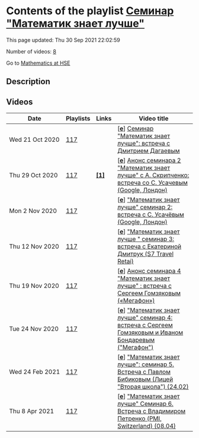 # Contents of the playlist [Семинар "Математик знает лучше"](https://www.youtube.com/playlist?list=PLq3E5oubNNoBImIGlY8v05VZOOZeEYL2M)

This page updated: Thu 30 Sep 2021 22:02:59

Number of videos: [8](#videos)

Go to [Mathematics at HSE](../README.md)

## Description



## Videos

|Date|Playlists|Links|Video title|
|---|---|---|---|
| Wed&nbsp;21&nbsp;Oct&nbsp;2020 | [117](../playlists/117 "Семинар &#34;Математик знает лучше&#34;") |  | [[**e**](https://studio.youtube.com/video/C63EAT-R9G4/edit "Edit")] [Семинар &#34;Математик знает лучше&#34;: встреча с Дмитрием Дагаевым](https://www.youtube.com/watch?v=C63EAT-R9G4&list=PLq3E5oubNNoBImIGlY8v05VZOOZeEYL2M) |
| Thu&nbsp;29&nbsp;Oct&nbsp;2020 | [117](../playlists/117 "Семинар &#34;Математик знает лучше&#34;") | [**[1]**](https://math.hse.ru/announcements/412259099.html) | [[**e**](https://studio.youtube.com/video/PjFvMUB89Lo/edit "Edit")] [Анонс семинара 2 &#34;Математик знает лучше&#34; с  А. Скрипченко:  встреча со С. Усачевым (Google, Лондон)](https://www.youtube.com/watch?v=PjFvMUB89Lo&list=PLq3E5oubNNoBImIGlY8v05VZOOZeEYL2M "Подробности по ссылке: https://math.hse.ru/announcements/412259099.html") |
| Mon&nbsp;2&nbsp;Nov&nbsp;2020 | [117](../playlists/117 "Семинар &#34;Математик знает лучше&#34;") |  | [[**e**](https://studio.youtube.com/video/upT8LJeAcQg/edit "Edit")] [&#34;Математик знает лучше&#34; семинар 2: встреча с С. Усачёвым (Google, Лондон)](https://www.youtube.com/watch?v=upT8LJeAcQg&list=PLq3E5oubNNoBImIGlY8v05VZOOZeEYL2M) |
| Thu&nbsp;12&nbsp;Nov&nbsp;2020 | [117](../playlists/117 "Семинар &#34;Математик знает лучше&#34;") |  | [[**e**](https://studio.youtube.com/video/rr7C2vfM-po/edit "Edit")] [&#34;Математик знает лучше &#34; семинар 3: встреча с Екатериной Дмитрук (S7 Travel Retai)](https://www.youtube.com/watch?v=rr7C2vfM-po&list=PLq3E5oubNNoBImIGlY8v05VZOOZeEYL2M "На этот раз в гостях у Александры Скрипченко Екатерина Дмитрук, генеральный директор S7 Travel Retail.&#013;Curriculum vitae: Екатерина - выпускница Второй школы и мехмата МГУ, выпускную работу писала на кафедре статистики под руководством Козлова Михаила Васильевича. С 2007-2009 - работала аналитиком в рекламном агентстве Smart (Detsu Smart). С 2009 - сотрудник  S7: начинала аналитиком в финансовом блоке (2009- 2012),  с 2012-2015 - руководитель проекта DataWareHouse, с 2015 по февраль 2020 - директор по продажам S7. В настоящее время - генеральный директор S7 Travel Retail, дочерней компании холдинга S7, которая занимается развитием сайта S7.ru, Приложений и Контактного центра.") |
| Thu&nbsp;19&nbsp;Nov&nbsp;2020 | [117](../playlists/117 "Семинар &#34;Математик знает лучше&#34;") |  | [[**e**](https://studio.youtube.com/video/IWfGCxJQUS8/edit "Edit")] [Анонс семинара 4 &#34;Математик знает лучше&#34; : встреча с Сергеем Гомзяковым («Мегафон»)](https://www.youtube.com/watch?v=IWfGCxJQUS8&list=PLq3E5oubNNoBImIGlY8v05VZOOZeEYL2M "24 ноября в 18.30 состоится очередной семинар «Математик знает лучше».  В гостях у Александры Скрипченко - Сергей Гомзяков («Мегафон»).") |
| Tue&nbsp;24&nbsp;Nov&nbsp;2020 | [117](../playlists/117 "Семинар &#34;Математик знает лучше&#34;") |  | [[**e**](https://studio.youtube.com/video/wwPYYXqmumE/edit "Edit")] [&#34;Математик знает лучше&#34; семинар 4: встреча с Сергеем Гомзяковым и Иваном Бондаревым (&#34;Мегафон&#34;)](https://www.youtube.com/watch?v=wwPYYXqmumE&list=PLq3E5oubNNoBImIGlY8v05VZOOZeEYL2M "Сергей Гомзяков закончил институт математики и компьютерных наук в УрФУ. В компании  «Мегафон» работает более пяти лет и сейчас является разработчиком в отделе «Качество и тестирование бизнес-систем». Сложные и непонятные требования от бизнеса сводит к обычной математической задаче с X и Y, превращая её в обычную и простую задачу для реализации. Оптимизирует процессы, ускоряя не только скорость выполнения, но и качество. На своём лично опыте расскажет о том, какие знания, полученные в университете, пригодились в работе, а также, как не нужно проходить собеседование.") |
| Wed&nbsp;24&nbsp;Feb&nbsp;2021 | [117](../playlists/117 "Семинар &#34;Математик знает лучше&#34;") |  | [[**e**](https://studio.youtube.com/video/srG9pM6PWJo/edit "Edit")] [&#34;Математик знает лучше&#34;: семинар 5. Встреча с Павлом Бибиковым (Лицей &#34;Вторая школа&#34;) (24.02)](https://www.youtube.com/watch?v=srG9pM6PWJo&list=PLq3E5oubNNoBImIGlY8v05VZOOZeEYL2M) |
| Thu&nbsp;8&nbsp;Apr&nbsp;2021 | [117](../playlists/117 "Семинар &#34;Математик знает лучше&#34;") |  | [[**e**](https://studio.youtube.com/video/CpRAaKo2D8I/edit "Edit")] [&#34;Математик знает лучше&#34; Семинар 6. Встреча с Владимиром Петренко (PMI, Switzerland) (08.04)](https://www.youtube.com/watch?v=CpRAaKo2D8I&list=PLq3E5oubNNoBImIGlY8v05VZOOZeEYL2M "08 апреля в 18.30 в Zoom состоялся очередной семинар «Математик знает лучше» с Александрой Скрипченко. &#013;Гость - Владимир Петренко, Manager Planning and Business Development (Eastern Europe region) Philip Morris International") |
